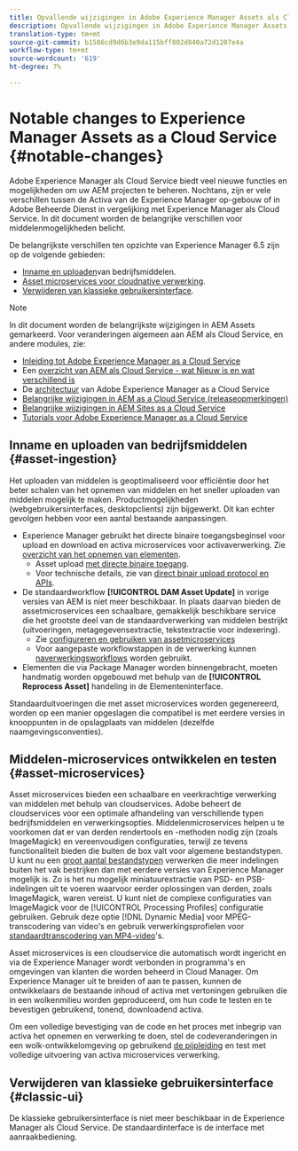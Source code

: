 ```yaml
---
title: Opvallende wijzigingen in Adobe Experience Manager Assets als Cloud Service
description: Opvallende wijzigingen in Adobe Experience Manager Assets in AEM Cloud Service in vergelijking met Adobe Experience Manager 6.5.
translation-type: tm+mt
source-git-commit: b1586cd9d6b3e9da115bff802d840a72d1207e4a
workflow-type: tm+mt
source-wordcount: '619'
ht-degree: 7%

---
```



# Notable changes to Experience Manager Assets as a Cloud Service {#notable-changes}

Adobe Experience Manager als Cloud Service biedt veel nieuwe functies en mogelijkheden om uw AEM projecten te beheren. Nochtans, zijn er vele verschillen tussen de Activa van de Experience Manager op-gebouw of in Adobe Beheerde Dienst in vergelijking met Experience Manager als Cloud Service. In dit document worden de belangrijke verschillen voor middelenmogelijkheden belicht.

De belangrijkste verschillen ten opzichte van Experience Manager 6.5 zijn op de volgende gebieden:

* [Inname en uploaden](#asset-ingestion)van bedrijfsmiddelen.
* [Asset microservices voor cloudnative verwerking](#asset-microservices).
* [Verwijderen van klassieke gebruikersinterface](#classic-ui).

>[!NOTE]
>
>In dit document worden de belangrijkste wijzigingen in AEM Assets gemarkeerd. Voor veranderingen algemeen aan AEM als Cloud Service, en andere modules, zie:
>
>* [Inleiding tot Adobe Experience Manager as a Cloud Service](/help/overview/introduction.md)
>* Een [overzicht van AEM als Cloud Service - wat Nieuw is en wat verschillend is](/help/overview/what-is-new-and-different.md)
>* De [architectuur](/help/core-concepts/architecture.md) van Adobe Experience Manager as a Cloud Service
>* [Belangrijke wijzigingen in AEM as a Cloud Service (releaseopmerkingen)](/help/release-notes/aem-cloud-changes.md)
>* [Belangrijke wijzigingen in AEM Sites as a Cloud Service](/help/sites-cloud/sites-cloud-changes.md)
>* [Tutorials voor Adobe Experience Manager as a Cloud Service](https://experienceleague.adobe.com/docs/experience-manager-learn/cloud-service/overview.html)


## Inname en uploaden van bedrijfsmiddelen {#asset-ingestion}

Het uploaden van middelen is geoptimaliseerd voor efficiëntie door het beter schalen van het opnemen van middelen en het sneller uploaden van middelen mogelijk te maken. Productmogelijkheden (webgebruikersinterfaces, desktopclients) zijn bijgewerkt. Dit kan echter gevolgen hebben voor een aantal bestaande aanpassingen.

* Experience Manager gebruikt het directe binaire toegangsbeginsel voor upload en download en activa microservices voor activaverwerking. Zie [overzicht van het opnemen van elementen](/help/assets/asset-microservices-overview.md).
   * Asset upload [met directe binaire toegang](/help/assets/asset-microservices-overview.md#asset-upload-with-direct-binary-access).
   * Voor technische details, zie van [direct binair upload protocol en APIs](/help/assets/developer-reference-material-apis.md#upload-binary).
* De standaardworkflow **[!UICONTROL DAM Asset Update]** in vorige versies van AEM is niet meer beschikbaar. In plaats daarvan bieden de assetmicroservices een schaalbare, gemakkelijk beschikbare service die het grootste deel van de standaardverwerking van middelen bestrijkt (uitvoeringen, metagegevensextractie, tekstextractie voor indexering).
   * Zie [configureren en gebruiken van assetmicroservices](/help/assets/asset-microservices-configure-and-use.md)
   * Voor aangepaste workflowstappen in de verwerking kunnen [naverwerkingsworkflows](/help/assets/asset-microservices-configure-and-use.md#post-processing-workflows) worden gebruikt.
* Elementen die via Package Manager worden binnengebracht, moeten handmatig worden opgebouwd met behulp van de **[!UICONTROL Reprocess Asset]** handeling in de Elementeninterface.

Standaarduitvoeringen die met asset microservices worden gegenereerd, worden op een manier opgeslagen die compatibel is met eerdere versies in knooppunten in de opslagplaats van middelen (dezelfde naamgevingsconventies).

## Middelen-microservices ontwikkelen en testen {#asset-microservices}

Asset microservices bieden een schaalbare en veerkrachtige verwerking van middelen met behulp van cloudservices. Adobe beheert de cloudservices voor een optimale afhandeling van verschillende typen bedrijfsmiddelen en verwerkingsopties. Middelenmicroservices helpen u te voorkomen dat er van derden rendertools en -methoden nodig zijn (zoals ImageMagick) en vereenvoudigen configuraties, terwijl ze tevens functionaliteit bieden die buiten de box valt voor algemene bestandstypen. U kunt nu een [groot aantal bestandstypen](/help/assets/file-format-support.md) verwerken die meer indelingen buiten het vak bestrijken dan met eerdere versies van Experience Manager mogelijk is. Zo is het nu mogelijk miniatuurextractie van PSD- en PSB-indelingen uit te voeren waarvoor eerder oplossingen van derden, zoals ImageMagick, waren vereist. U kunt niet de complexe configuraties van ImageMagick voor de [!UICONTROL Processing Profiles] configuratie gebruiken. Gebruik deze optie [!DNL Dynamic Media] voor MPEG-transcodering van video&#39;s en gebruik verwerkingsprofielen voor [standaardtranscodering van MP4-video](/help/assets/manage-video-assets.md#transcode-video)&#39;s.

Asset microservices is een cloudservice die automatisch wordt ingericht en via de Experience Manager wordt verbonden in programma&#39;s en omgevingen van klanten die worden beheerd in Cloud Manager. Om Experience Manager uit te breiden of aan te passen, kunnen de ontwikkelaars de bestaande inhoud of activa met vertoningen gebruiken die in een wolkenmilieu worden geproduceerd, om hun code te testen en te bevestigen gebruikend, tonend, downloadend activa.

Om een volledige bevestiging van de code en het proces met inbegrip van activa het opnemen en verwerking te doen, stel de codeveranderingen in een wolk-ontwikkelomgeving op gebruikend [de pijpleiding](/help/implementing/cloud-manager/configure-pipeline.md) en test met volledige uitvoering van activa microservices verwerking.

## Verwijderen van klassieke gebruikersinterface {#classic-ui}

De klassieke gebruikersinterface is niet meer beschikbaar in de Experience Manager als Cloud Service. De standaardinterface is de interface met aanraakbediening.
